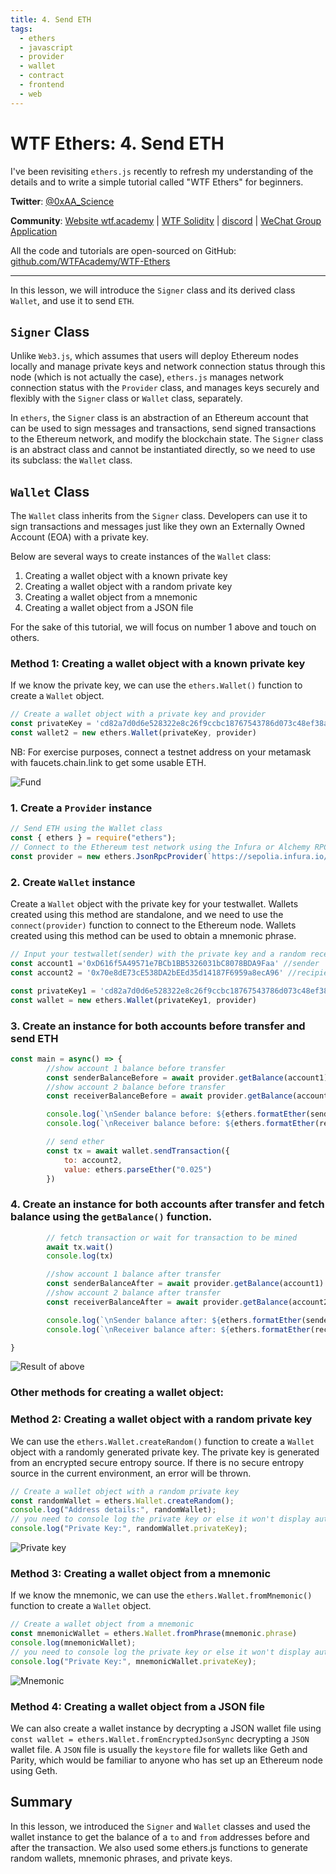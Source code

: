```yaml
---
title: 4. Send ETH
tags:
  - ethers
  - javascript
  - provider
  - wallet
  - contract
  - frontend
  - web
---
```


# WTF Ethers: 4. Send ETH

I've been revisiting `ethers.js` recently to refresh my understanding of the details and to write a simple tutorial called "WTF Ethers" for beginners.

**Twitter**: [@0xAA_Science](https://twitter.com/0xAA_Science)

**Community**: [Website wtf.academy](https://wtf.academy) | [WTF Solidity](https://github.com/AmazingAng/WTFSolidity) | [discord](https://discord.gg/5akcruXrsk) | [WeChat Group Application](https://docs.google.com/forms/d/e/1FAIpQLSe4KGT8Sh6sJ7hedQRuIYirOoZK_85miz3dw7vA1-YjodgJ-A/viewform?usp=sf_link)

All the code and tutorials are open-sourced on GitHub: [github.com/WTFAcademy/WTF-Ethers](https://github.com/WTFAcademy/WTF-Ethers)

-----

In this lesson, we will introduce the `Signer` class and its derived class `Wallet`, and use it to send `ETH`.

## `Signer` Class

Unlike `Web3.js`, which assumes that users will deploy Ethereum nodes locally and manage private keys and network connection status through this node (which is not actually the case), `ethers.js` manages network connection status with the `Provider` class, and manages keys securely and flexibly with the `Signer` class or `Wallet` class, separately.

In `ethers`, the `Signer` class is an abstraction of an Ethereum account that can be used to sign messages and transactions, send signed transactions to the Ethereum network, and modify the blockchain state. The `Signer` class is an abstract class and cannot be instantiated directly, so we need to use its subclass: the `Wallet` class.

## `Wallet` Class

The `Wallet` class inherits from the `Signer` class. Developers can use it to sign transactions and messages just like they own an Externally Owned Account (EOA) with a private key.

Below are several ways to create instances of the `Wallet` class:
1. Creating a wallet object with a known private key
2. Creating a wallet object with a random private key
3. Creating a wallet object from a mnemonic
4. Creating a wallet object from a JSON file

For the sake of this tutorial, we will focus on number 1 above and touch on others.

### Method 1: Creating a wallet object with a known private key

If we know the private key, we can use the `ethers.Wallet()` function to create a `Wallet` object.

```javascript
// Create a wallet object with a private key and provider
const privateKey = 'cd82a7d0d6e528322e8c26f9ccbc18767543786d073c48ef38a753f29b1e8f39'
const wallet2 = new ethers.Wallet(privateKey, provider)
```

NB: For exercise purposes, connect a testnet address on your metamask with faucets.chain.link to get some usable ETH. 

![Fund ](img/4-1.png)

### 1. Create a `Provider` instance

```javascript
// Send ETH using the Wallet class
const { ethers } = require("ethers");
// Connect to the Ethereum test network using the Infura or Alchemy RPC node
const provider = new ethers.JsonRpcProvider(`https://sepolia.infura.io/v3/8b9750710d56460d940aeff47967c4ba`)
```

### 2. Create `Wallet` instance

Create a `Wallet` object with the private key for your testwallet. Wallets created using this method are standalone, and we need to use the `connect(provider)` function to connect to the Ethereum node. Wallets created using this method can be used to obtain a mnemonic phrase.

```javascript
// Input your testwallet(sender) with the private key and a random receiver address
const account1 ='0xD616f5A49571e7BCb1BB5326031bC8078BDA9Faa' //sender
const account2 = '0x70e8dE73cE538DA2bEEd35d14187F6959a8ecA96' //recipient

const privateKey1 = 'cd82a7d0d6e528322e8c26f9ccbc18767543786d073c48ef38a753f29b1e8f39' //sender private key
const wallet = new ethers.Wallet(privateKey1, provider)
```

### 3. Create an instance for both accounts before transfer and send ETH
```javascript
const main = async() => {
        //show account 1 balance before transfer
        const senderBalanceBefore = await provider.getBalance(account1)
        //show account 2 balance before transfer
        const receiverBalanceBefore = await provider.getBalance(account2)

        console.log(`\nSender balance before: ${ethers.formatEther(senderBalanceBefore)}\n`)
        console.log(`\nReceiver balance before: ${ethers.formatEther(receiverBalanceBefore)}\n`)

        // send ether
        const tx = await wallet.sendTransaction({
            to: account2, 
            value: ethers.parseEther("0.025") 
        })
```

### 4. Create an instance for both accounts after transfer and fetch balance using the `getBalance()` function.

```javascript
        // fetch transaction or wait for transaction to be mined 
        await tx.wait()
        console.log(tx)

        //show account 1 balance after transfer
        const senderBalanceAfter = await provider.getBalance(account1)
        //show account 2 balance after transfer
        const receiverBalanceAfter = await provider.getBalance(account2)

        console.log(`\nSender balance after: ${ethers.formatEther(senderBalanceAfter)}\n`)
        console.log(`\nReceiver balance after: ${ethers.formatEther(receiverBalanceAfter)}\n`)

}
```

![Result of above](img/4-2.png)

### Other methods for creating a wallet object: 

### Method 2: Creating a wallet object with a random private key

We can use the `ethers.Wallet.createRandom()` function to create a `Wallet` object with a randomly generated private key. The private key is generated from an encrypted secure entropy source. If there is no secure entropy source in the current environment, an error will be thrown.

```javascript
// Create a wallet object with a random private key
const randomWallet = ethers.Wallet.createRandom();
console.log("Address details:", randomWallet);
// you need to console log the private key or else it won't display automatically for security reasons
console.log("Private Key:", randomWallet.privateKey);
```

![Private key](img/4-3.png)

### Method 3: Creating a wallet object from a mnemonic

If we know the mnemonic, we can use the `ethers.Wallet.fromMnemonic()` function to create a `Wallet` object.

```javascript
// Create a wallet object from a mnemonic
const mnemonicWallet = ethers.Wallet.fromPhrase(mnemonic.phrase)
console.log(mnemonicWallet);
// you need to console log the private key or else it won't display automatically for security reasons
console.log("Private Key:", mnemonicWallet.privateKey);
```
![Mnemonic](img/4-4.png)

### Method 4: Creating a wallet object from a JSON file

We can also create a wallet instance by decrypting a JSON wallet file using `const wallet = ethers.Wallet.fromEncryptedJsonSync` decrypting a `JSON` wallet file. A `JSON` file is usually the `keystore` file for wallets like Geth and Parity, which would be familiar to anyone who has set up an Ethereum node using Geth.


## Summary

In this lesson, we introduced the `Signer` and `Wallet` classes and used the wallet instance to get the balance of a `to` and `from` addresses before and after the transaction. We also used some ethers.js functions to generate random wallets, mnemonic phrases, and private keys. 
